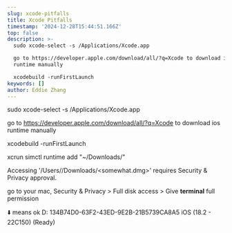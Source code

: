 ```yaml
---
slug: xcode-pitfalls
title: Xcode Pitfalls
timestamp: '2024-12-28T15:44:51.166Z'
top: false
description: >-
  sudo xcode-select -s /Applications/Xcode.app

  go to https://developer.apple.com/download/all/?q=Xcode to download ios
  runtime manually

  xcodebuild -runFirstLaunch
keywords: []
author: Eddie Zhang
---
```


sudo xcode-select -s /Applications/Xcode.app

go to https://developer.apple.com/download/all/?q=Xcode to download ios runtime manually

xcodebuild -runFirstLaunch

xcrun simctl runtime add "~/Downloads/<the dmg file name>"

Accessing '/Users/<Username>/Downloads/<somewhat.dmg>' requires Security & Privacy approval.

go to your mac, Security & Privacy > Full disk access > Give **terminal** full permission

⬇️ means ok
D: 134B74D0-63F2-43ED-9E2B-21B5739CA8A5 iOS (18.2 - 22C150) (Ready)

